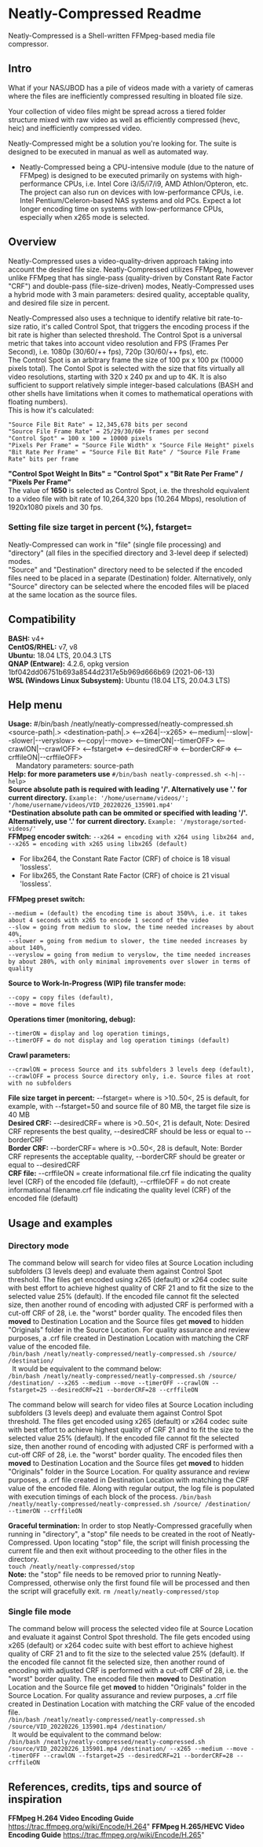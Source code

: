 # Neatly-Compressed Readme
Neatly-Compressed is a Shell-written FFMpeg-based media file compressor.

## Intro
What if your NAS/JBOD has a pile of videos made with a variety of cameras where the files are inefficiently compressed resulting in bloated file size.

Your collection of video files might be spread across a tiered folder structure mixed with raw video as well as efficiently compressed (hevc, heic) and inefficiently compressed video.

Neatly-Compressed might be a solution you're looking for. The suite is designed to be executed in manual as well as automated way.

- Neatly-Compressed being a CPU-intensive module (due to the nature of FFMpeg) is designed to be executed primarily on systems with high-performance CPUs, i.e. Intel Core i3/i5/i7/i9, AMD Athlon/Opteron, etc. The project can also run on devices with low-performance CPUs, i.e. Intel Pentium/Celeron-based NAS systems and old PCs. Expect a lot longer encoding time on systems with low-performance CPUs, especially when x265 mode is selected.

## Overview  
Neatly-Compressed uses a video-quality-driven approach taking into account the desired file size. Neatly-Compressed utilizes FFMpeg, however unlike FFMpeg that has single-pass (quality-driven by Constant Rate Factor "CRF") and double-pass (file-size-driven) modes, Neatly-Compressed uses a hybrid mode with 3 main parameters: desired quality, acceptable quality, and desired file size in percent.  

Neatly-Compressed also uses a technique to identify relative bit rate-to-size ratio, it's called Control Spot, that triggers the encoding process if the bit rate is higher than selected threshold. The Control Spot is a universal metric that takes into account video resolution and FPS (Frames Per Second), i.e. 1080p (30/60/++ fps), 720p (30/60/++ fps), etc.  
The Control Spot is an arbitrary frame the size of 100 px x 100 px (10000 pixels total). The Contol Spot is selected with the size that fits virtually all video resolutions, starting with 320 x 240 px and up to 4K. It is also sufficient to support relatively simple integer-based calculations (BASH and other shells have limitations when it comes to mathematical operations with floating numbers).  
This is how it's calculated:  
```
"Source File Bit Rate" = 12,345,678 bits per second  
"Source File Frame Rate" = 25/29/30/60+ frames per second  
"Control Spot" = 100 x 100 = 10000 pixels  
"Pixels Per Frame" = "Source File Width" x "Source File Height" pixels  
"Bit Rate Per Frame" = "Source File Bit Rate" / "Source File Frame Rate" bits per frame  
```
**"Control Spot Weight In Bits" = "Control Spot" x "Bit Rate Per Frame" / "Pixels Per Frame"**  
The value of **1650** is selected as Control Spot, i.e. the threshold equivalent to a video file with bit rate of 10,264,320 bps (10.264 Mbps), resolution of 1920x1080 pixels and 30 fps.  
### Setting file size target in percent (%), fstarget=<integer>
Neatly-Compressed can work in "file" (single file processing) and "directory" (all files in the specified directory and 3-level deep if selected) modes.  
"Source" and "Destination" directory need to be selected if the encoded files need to be placed in a separate (Destination) folder. Alternatively, only "Source" directory can be selected where the encoded files will be placed at the same location as the source files.  

## Compatibility  
**BASH:** v4+  
**CentOS/RHEL:** v7, v8  
**Ubuntu:** 18.04 LTS, 20.04.3 LTS  
**QNAP (Entware):** 4.2.6, opkg version 1bf042dd06751b693a8544d2317e5b969d666b69 (2021-06-13)  
**WSL (Windows Linux Subsystem):** Ubuntu (18.04 LTS, 20.04.3 LTS)  

## Help menu 
**Usage:** #/bin/bash /neatly/neatly-compressed/neatly-compressed.sh <source-path|.> <destination-path|.> <--x264|--x265> <--medium|--slow|--slower|--veryslow> <--copy|--move> <--timerON|--timerOFF> <--crawlON|--crawlOFF> <--fstarget=<integer>> <--desiredCRF=<integer>> <--borderCRF=<integer>> <--crffileON|--crffileOFF>  
&nbsp;&nbsp;&nbsp;&nbsp;Mandatory parameters: source-path  
**Help: for more parameters use** ```#/bin/bash neatly-compressed.sh <-h|--help>```  
**Source absolute path is required with leading '/'. Alternatively use '.' for current directory.** ```Example: '/home/username/videos/'; '/home/username/videos/VID_20220226_135901.mp4'```  
***Destination absolute path can be ommited or specified with leading '/'. Alternatively, use '.' for current directory.** ```Example: '/mystorage/sorted-videos/'```  
**FFMpeg encoder switch:** ```--x264 = encoding with x264 using libx264 and, --x265 = encoding with x265 using libx265 (default)```
- For libx264, the Constant Rate Factor (CRF) of choice is 18 visual 'lossless'. 
- For libx265, the Constant Rate Factor (CRF) of choice is 21 visual 'lossless'.  

**FFMpeg preset switch:**  
```
--medium = (default) the encoding time is about 350%%, i.e. it takes about 4 seconds with x265 to encode 1 second of the video  
--slow = going from medium to slow, the time needed increases by about 40%,  
--slower = going from medium to slower, the time needed increases by about 140%,  
--veryslow = going from medium to veryslow, the time needed increases by about 280%, with only minimal improvements over slower in terms of quality  
```
**Source to Work-In-Progress (WIP) file transfer mode:**  
```
--copy = copy files (default),
--move = move files
```  
**Operations timer (monitoring, debug):**  
```
--timerON = display and log operation timings,
--timerOFF = do not display and log operation timings (default)
```  
**Crawl parameters:**  
```
--crawlON = process Source and its subfolders 3 levels deep (default),
--crawlOFF = process Source directory only, i.e. Source files at root with no subfolders
```  
**File size target in percent:** --fstarget=<integer> where <integer> is >10..50<, 25 is default, for example, with --fstarget=50 and source file of 80 MB, the target file size is 40 MB  
**Desired CRF:** --desiredCRF=<integer> where <integer> is >0..50<, 21 is default,  Note: Desired CRF represents the best quality, --desiredCRF should be less or equal to --borderCRF  
**Border CRF:** --borderCRF=<integer> where <integer> is >0..50<, 28 is default,  Note: Border CRF represents the acceptable quality, --borderCRF should be greater or equal to --desiredCRF  
**CRF file:** --crffileON = create informational file.crf<integer> file indicating the quality level (CRF) of the encoded file (default),  --crffileOFF = do not create informational filename.crf<integer> file indicating the quality level (CRF) of the encoded file (default)  

## Usage and examples
### Directory mode
The command below will search for video files at Source Location including subfolders (3 levels deep) and evaluate them against Control Spot threshold. The files get encoded using x265 (default) or x264 codec suite with best effort to achieve highest quality of CRF 21 and to fit the size to the selected value 25% (default). If the encoded file cannot fit the selected size, then another round of encoding with adjusted CRF is performed with a cut-off CRF of 28, i.e. the "worst" border quality. The encoded files then **moved** to Destination Location and the Source files get **moved** to hidden "Originals" folder in the Source Location. For quality assurance and review purposes, a .crf<integer> file created in Destination Location with <integer> matching the CRF value of the encoded file.  
```/bin/bash /neatly/neatly-compressed/neatly-compressed.sh /source/ /destination/```  
&nbsp;&nbsp;It would be equivalent to the command below:  
```/bin/bash /neatly/neatly-compressed/neatly-compressed.sh /source/ /destination/ --x265 --medium --move --timerOFF --crawlON --fstarget=25 --desiredCRF=21 --borderCRF=28 --crffileON```  

The command below will search for video files at Source Location including subfolders (3 levels deep) and evaluate them against Control Spot threshold. The files get encoded using x265 (default) or x264 codec suite with best effort to achieve highest quality of CRF 21 and to fit the size to the selected value 25% (default). If the encoded file cannot fit the selected size, then another round of encoding with adjusted CRF is performed with a cut-off CRF of 28, i.e. the "worst" border quality. The encoded files then **moved** to Destination Location and the Source files get **moved** to hidden "Originals" folder in the Source Location. For quality assurance and review purposes, a .crf<integer> file created in Destination Location with <integer> matching the CRF value of the encoded file. Along with regular output, the log file is populated with execution timings of each block of the process.
```/bin/bash /neatly/neatly-compressed/neatly-compressed.sh /source/ /destination/ --timerON --crffileON```  

**Graceful termination:** In order to stop Neatly-Compressed gracefully when running in "directory", a "stop" file needs to be created in the root of Neatly-Compressed. Upon locating "stop" file, the script will finish processing the current file and then exit without proceeding to the other files in the directory.  
```touch /neatly/neatly-compressed/stop```  
**Note:** the "stop" file needs to be removed prior to running Neatly-Compressed, otherwise only the first found file will be processed and then the script will gracefully exit.
```rm /neatly/neatly-compressed/stop```  

### Single file mode
The command below will process the selected video file at Source Location and evaluate it against Control Spot threshold. The file gets encoded using x265 (default) or x264 codec suite with best effort to achieve highest quality of CRF 21 and to fit the size to the selected value 25% (default). If the encoded file cannot fit the selected size, then another round of encoding with adjusted CRF is performed with a cut-off CRF of 28, i.e. the "worst" border quality. The encoded file then **moved** to Destination Location and the Source file get **moved** to hidden "Originals" folder in the Source Location. For quality assurance and review purposes, a .crf<integer> file created in Destination Location with <integer> matching the CRF value of the encoded file.  
```/bin/bash /neatly/neatly-compressed/neatly-compressed.sh /source/VID_20220226_135901.mp4 /destination/```  
&nbsp;&nbsp;It would be equivalent to the command below:  
```/bin/bash /neatly/neatly-compressed/neatly-compressed.sh /source/VID_20220226_135901.mp4 /destination/ --x265 --medium --move --timerOFF --crawlON --fstarget=25 --desiredCRF=21 --borderCRF=28 --crffileON```  

## References, credits, tips and source of inspiration  
**FFMpeg H.264 Video Encoding Guide** https://trac.ffmpeg.org/wiki/Encode/H.264"
**FFMpeg H.265/HEVC Video Encoding Guide** https://trac.ffmpeg.org/wiki/Encode/H.265"
